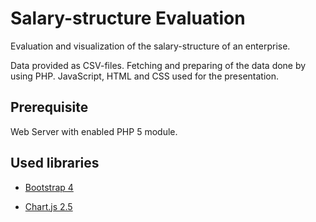 # Salary-structure Evaluation

Evaluation and visualization of the salary-structure of an enterprise.

Data provided as CSV-files. Fetching and preparing of the data done by using PHP. JavaScript, HTML and CSS used for the presentation.

## Prerequisite

Web Server with enabled PHP 5 module.

## Used libraries

- [Bootstrap 4](https://getbootstrap.com/)

- [Chart.js 2.5](https://www.chartjs.org/)


